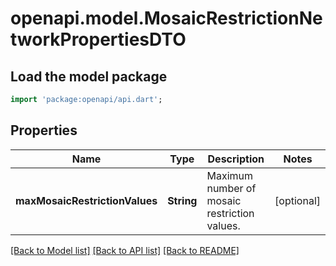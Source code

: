 # openapi.model.MosaicRestrictionNetworkPropertiesDTO

## Load the model package
```dart
import 'package:openapi/api.dart';
```

## Properties
Name | Type | Description | Notes
------------ | ------------- | ------------- | -------------
**maxMosaicRestrictionValues** | **String** | Maximum number of mosaic restriction values. | [optional] 

[[Back to Model list]](../README.md#documentation-for-models) [[Back to API list]](../README.md#documentation-for-api-endpoints) [[Back to README]](../README.md)


